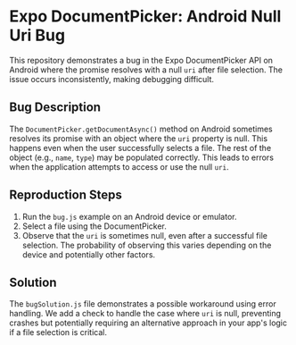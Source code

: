 # Expo DocumentPicker: Android Null Uri Bug

This repository demonstrates a bug in the Expo DocumentPicker API on Android where the promise resolves with a null `uri` after file selection.  The issue occurs inconsistently, making debugging difficult.

## Bug Description

The `DocumentPicker.getDocumentAsync()` method on Android sometimes resolves its promise with an object where the `uri` property is null. This happens even when the user successfully selects a file.  The rest of the object (e.g., `name`, `type`) may be populated correctly. This leads to errors when the application attempts to access or use the null `uri`.

## Reproduction Steps

1. Run the `bug.js` example on an Android device or emulator.
2. Select a file using the DocumentPicker.
3. Observe that the `uri` is sometimes null, even after a successful file selection.  The probability of observing this varies depending on the device and potentially other factors.

## Solution

The `bugSolution.js` file demonstrates a possible workaround using error handling.  We add a check to handle the case where `uri` is null, preventing crashes but potentially requiring an alternative approach in your app's logic if a file selection is critical.